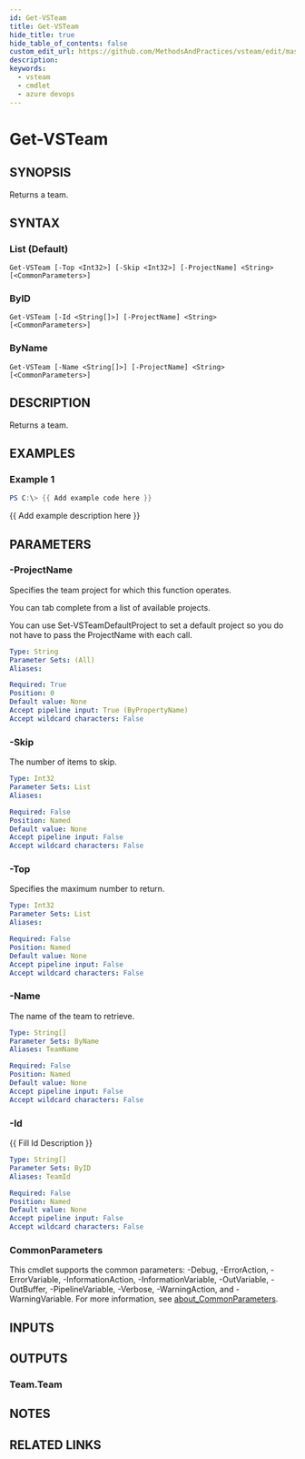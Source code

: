 ```yaml
---
id: Get-VSTeam
title: Get-VSTeam
hide_title: true
hide_table_of_contents: false
custom_edit_url: https://github.com/MethodsAndPractices/vsteam/edit/master/.docs/Get-VSTeam.md
description: 
keywords:
  - vsteam
  - cmdlet
  - azure devops
---
```


# Get-VSTeam

## SYNOPSIS
Returns a team.

## SYNTAX

### List (Default)
```
Get-VSTeam [-Top <Int32>] [-Skip <Int32>] [-ProjectName] <String> [<CommonParameters>]
```

### ByID
```
Get-VSTeam [-Id <String[]>] [-ProjectName] <String> [<CommonParameters>]
```

### ByName
```
Get-VSTeam [-Name <String[]>] [-ProjectName] <String> [<CommonParameters>]
```

## DESCRIPTION
Returns a team.

## EXAMPLES

### Example 1
```powershell
PS C:\> {{ Add example code here }}
```

{{ Add example description here }}

## PARAMETERS

### -ProjectName
Specifies the team project for which this function operates.

You can tab complete from a list of available projects.

You can use Set-VSTeamDefaultProject to set a default project so you do not have to pass the ProjectName with each call.

```yaml
Type: String
Parameter Sets: (All)
Aliases:

Required: True
Position: 0
Default value: None
Accept pipeline input: True (ByPropertyName)
Accept wildcard characters: False
```

### -Skip
The number of items to skip.

```yaml
Type: Int32
Parameter Sets: List
Aliases:

Required: False
Position: Named
Default value: None
Accept pipeline input: False
Accept wildcard characters: False
```

### -Top
Specifies the maximum number to return.

```yaml
Type: Int32
Parameter Sets: List
Aliases:

Required: False
Position: Named
Default value: None
Accept pipeline input: False
Accept wildcard characters: False
```

### -Name
The name of the team to retrieve.

```yaml
Type: String[]
Parameter Sets: ByName
Aliases: TeamName

Required: False
Position: Named
Default value: None
Accept pipeline input: False
Accept wildcard characters: False
```

### -Id
{{ Fill Id Description }}

```yaml
Type: String[]
Parameter Sets: ByID
Aliases: TeamId

Required: False
Position: Named
Default value: None
Accept pipeline input: False
Accept wildcard characters: False
```

### CommonParameters
This cmdlet supports the common parameters: -Debug, -ErrorAction, -ErrorVariable, -InformationAction, -InformationVariable, -OutVariable, -OutBuffer, -PipelineVariable, -Verbose, -WarningAction, and -WarningVariable. For more information, see [about_CommonParameters](http://go.microsoft.com/fwlink/?LinkID=113216).

## INPUTS

## OUTPUTS

### Team.Team
## NOTES

## RELATED LINKS

